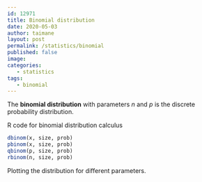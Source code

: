 ```yaml
---
id: 12971
title: Binomial distribution
date: 2020-05-03
author: taimane
layout: post
permalink: /statistics/binomial
published: false
image: 
categories: 
   - statistics
tags:
   - binomial
---
```

<script type="text/x-mathjax-config">
    MathJax.Hub.Config({
      tex2jax: {
        skipTags: ['script', 'noscript', 'style', 'textarea', 'pre'],
        inlineMath: [['$','$']]
      }
    });
</script>
<script src="https://cdn.mathjax.org/mathjax/latest/MathJax.js?config=TeX-AMS-MML_HTMLorMML" type="text/javascript"></script>

The **binomial distribution** with parameters $n$ and $p$ is the discrete probability distribution.

R code for binomial distribution calculus

```r
dbinom(x, size, prob)
pbinom(x, size, prob)
qbinom(p, size, prob)
rbinom(n, size, prob)
```

Plotting the distribution for different parameters.

